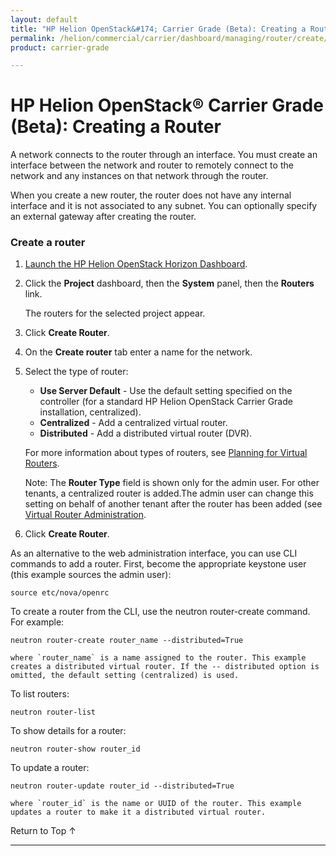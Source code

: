 ```yaml
---
layout: default
title: "HP Helion OpenStack&#174; Carrier Grade (Beta): Creating a Router"
permalink: /helion/commercial/carrier/dashboard/managing/router/create/
product: carrier-grade

---
```

<!--UNDER REVISION-->

<script>

function PageRefresh {
onLoad="window.refresh"
}

PageRefresh();

</script>

<!-- <p style="font-size: small;"> <a href="/helion/commercial/carrier/ga1/install/">&#9664; PREV</a> | <a href="/helion/commercial/carrier/ga1/install-overview/">&#9650; UP</a> | <a href="/helion/commercial/carrier/ga1/">NEXT &#9654;</a></p> -->

# HP Helion OpenStack&#174; Carrier Grade (Beta): Creating a Router

A network connects to the router through an interface. You must create an interface between the network and router to remotely connect to the network and any instances on that network through the router.

When you create a new router, the router does not have any internal interface and it is not associated to any subnet. You can optionally specify an external gateway after creating the router. 

### Create a router ###

1. [Launch the HP Helion OpenStack Horizon Dashboard](/helion/openstack/carrier/dashboard/login/).

2. Click the **Project** dashboard, then the **System** panel, then the **Routers** link.

	The routers for the selected project appear. 

3. Click **Create Router**.

4. On the **Create router** tab enter a name for the network.

5. Select the type of router:

	* **Use Server Default** - Use the default setting specified on the controller (for a standard HP Helion OpenStack Carrier Grade installation, centralized).
	* **Centralized** - Add a centralized virtual router.
	* **Distributed** - Add a distributed virtual router (DVR).
	
	For more information about types of routers, see [Planning for Virtual Routers](/helion/openstack/carrier/configuration/plan/network/).

	Note: The **Router Type** field is shown only for the admin user. For other tenants, a centralized router is added.The admin user can change this setting on behalf of another tenant after the router has been added (see [Virtual Router Administration](/helion/openstack/carrier/configuration/plan/network/#admin).

5. Click **Create Router**.  


As an alternative to the web administration interface, you can use CLI commands to add a router. First, become the appropriate keystone user (this example sources the admin user):

	source etc/nova/openrc

To create a router from the CLI, use the neutron router-create command. For example:

	neutron router-create router_name --distributed=True

	where `router_name` is a name assigned to the router. This example creates a distributed virtual router. If the -- distributed option is omitted, the default setting (centralized) is used.

To list routers:

	neutron router-list

To show details for a router:

	neutron router-show router_id

To update a router:

	neutron router-update router_id --distributed=True

	where `router_id` is the name or UUID of the router. This example updates a router to make it a distributed virtual router.


<a href="#top" style="padding:14px 0px 14px 0px; text-decoration: none;"> Return to Top &#8593; </a>


----
